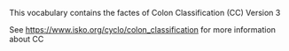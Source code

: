 This vocabulary contains the factes of Colon Classification (CC) Version 3

See <https://www.isko.org/cyclo/colon_classification> for more information about CC

